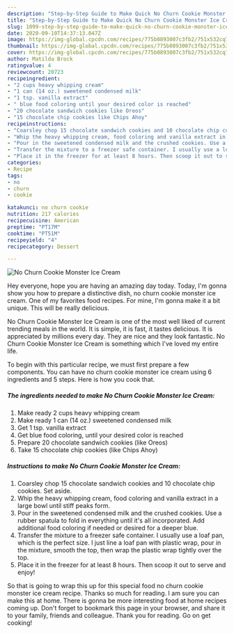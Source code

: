 ```yaml
---
description: "Step-by-Step Guide to Make Quick No Churn Cookie Monster Ice Cream"
title: "Step-by-Step Guide to Make Quick No Churn Cookie Monster Ice Cream"
slug: 1099-step-by-step-guide-to-make-quick-no-churn-cookie-monster-ice-cream
date: 2020-09-10T14:37:13.047Z
image: https://img-global.cpcdn.com/recipes/775b0893007c3fb2/751x532cq70/no-churn-cookie-monster-ice-cream-recipe-main-photo.jpg
thumbnail: https://img-global.cpcdn.com/recipes/775b0893007c3fb2/751x532cq70/no-churn-cookie-monster-ice-cream-recipe-main-photo.jpg
cover: https://img-global.cpcdn.com/recipes/775b0893007c3fb2/751x532cq70/no-churn-cookie-monster-ice-cream-recipe-main-photo.jpg
author: Matilda Brock
ratingvalue: 4
reviewcount: 20723
recipeingredient:
- "2 cups heavy whipping cream"
- "1 can (14 oz.) sweetened condensed milk"
- "1 tsp. vanilla extract"
- " blue food coloring until your desired color is reached"
- "20 chocolate sandwich cookies like Oreos"
- "15 chocolate chip cookies like Chips Ahoy"
recipeinstructions:
- "Coarsley chop 15 chocolate sandwich cookies and 10 chocolate chip cookies. Set aside."
- "Whip the heavy whipping cream, food coloring and vanilla extract in a large bowl until stiff peaks form."
- "Pour in the sweetened condensed milk and the crushed cookies. Use a rubber spatula to fold in everything until it&#39;s all incorporated. Add additional food coloring if needed or desired for a deeper blue."
- "Transfer the mixture to a freezer safe container. I usually use a loaf pan, which is the perfect size. I just line a loaf pan with plastic wrap, pour in the mixture, smooth the top, then wrap the plastic wrap tightly over the top."
- "Place it in the freezer for at least 8 hours. Then scoop it out to serve and enjoy!"
categories:
- Recipe
tags:
- no
- churn
- cookie

katakunci: no churn cookie 
nutrition: 217 calories
recipecuisine: American
preptime: "PT17M"
cooktime: "PT51M"
recipeyield: "4"
recipecategory: Dessert

---
```



![No Churn Cookie Monster Ice Cream](https://img-global.cpcdn.com/recipes/775b0893007c3fb2/751x532cq70/no-churn-cookie-monster-ice-cream-recipe-main-photo.jpg)

Hey everyone, hope you are having an amazing day today. Today, I'm gonna show you how to prepare a distinctive dish, no churn cookie monster ice cream. One of my favorites food recipes. For mine, I'm gonna make it a bit unique. This will be really delicious.



No Churn Cookie Monster Ice Cream is one of the most well liked of current trending meals in the world. It is simple, it is fast, it tastes delicious. It is appreciated by millions every day. They are nice and they look fantastic. No Churn Cookie Monster Ice Cream is something which I've loved my entire life.


To begin with this particular recipe, we must first prepare a few components. You can have no churn cookie monster ice cream using 6 ingredients and 5 steps. Here is how you cook that.

<!--inarticleads1-->

##### The ingredients needed to make No Churn Cookie Monster Ice Cream:

1. Make ready 2 cups heavy whipping cream
1. Make ready 1 can (14 oz.) sweetened condensed milk
1. Get 1 tsp. vanilla extract
1. Get  blue food coloring, until your desired color is reached
1. Prepare 20 chocolate sandwich cookies (like Oreos)
1. Take 15 chocolate chip cookies (like Chips Ahoy)




<!--inarticleads2-->

##### Instructions to make No Churn Cookie Monster Ice Cream:

1. Coarsley chop 15 chocolate sandwich cookies and 10 chocolate chip cookies. Set aside.
1. Whip the heavy whipping cream, food coloring and vanilla extract in a large bowl until stiff peaks form.
1. Pour in the sweetened condensed milk and the crushed cookies. Use a rubber spatula to fold in everything until it&#39;s all incorporated. Add additional food coloring if needed or desired for a deeper blue.
1. Transfer the mixture to a freezer safe container. I usually use a loaf pan, which is the perfect size. I just line a loaf pan with plastic wrap, pour in the mixture, smooth the top, then wrap the plastic wrap tightly over the top.
1. Place it in the freezer for at least 8 hours. Then scoop it out to serve and enjoy!




So that is going to wrap this up for this special food no churn cookie monster ice cream recipe. Thanks so much for reading. I am sure you can make this at home. There is gonna be more interesting food at home recipes coming up. Don't forget to bookmark this page in your browser, and share it to your family, friends and colleague. Thank you for reading. Go on get cooking!
